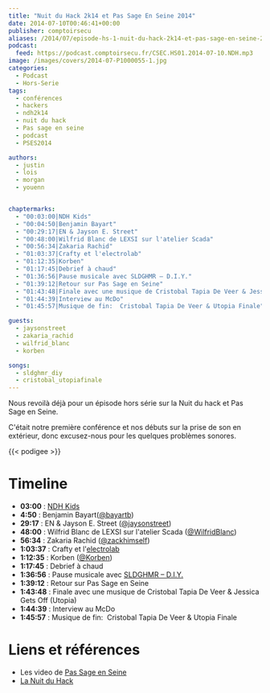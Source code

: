 ```yaml
---
title: "Nuit du Hack 2k14 et Pas Sage En Seine 2014"
date: 2014-07-10T00:46:41+00:00
publisher: comptoirsecu
aliases: /2014/07/episode-hs-1-nuit-du-hack-2k14-et-pas-sage-en-seine-2014/
podcast:
  feed: https://podcast.comptoirsecu.fr/CSEC.HS01.2014-07-10.NDH.mp3
image: /images/covers/2014-07-P1000055-1.jpg
categories:
  - Podcast
  - Hors-Serie
tags:
  - conférences
  - hackers
  - ndh2k14
  - nuit du hack
  - Pas sage en seine
  - podcast
  - PSES2014

authors:
  - justin
  - lois
  - morgan
  - youenn


chaptermarks:
  - "00:03:00|NDH Kids"
  - "00:04:50|Benjamin Bayart"
  - "00:29:17|EN & Jayson E. Street"
  - "00:48:00|Wilfrid Blanc de LEXSI sur l'atelier Scada"
  - "00:56:34|Zakaria Rachid"
  - "01:03:37|Crafty et l'electrolab"
  - "01:12:35|Korben"
  - "01:17:45|Debrief à chaud"
  - "01:36:56|Pause musicale avec SLDGHMR – D.I.Y."
  - "01:39:12|Retour sur Pas Sage en Seine"
  - "01:43:48|Finale avec une musique de Cristobal Tapia De Veer & Jessica Gets Off"
  - "01:44:39|Interview au McDo"
  - "01:45:57|Musique de fin:  Cristobal Tapia De Veer & Utopia Finale"

guests:
  - jaysonstreet
  - zakaria_rachid
  - wilfrid_blanc
  - korben

songs:
  - sldghmr_diy
  - cristobal_utopiafinale
---
```

Nous revoilà déjà pour un épisode hors série sur la Nuit du hack et Pas Sage en Seine.

C'était notre première conférence et nos débuts sur la prise de son en extérieur, donc excusez-nous pour les quelques problèmes sonores.



{{< podigee >}}

# Timeline

- **03:00** : [NDH Kids](http://www.nuitduhack.com/ndh-kids)
- **4:50** : Benjamin Bayart([@bayartb](https://twitter.com/bayartb))
- **29:17** : EN & Jayson E. Street ([@jaysonstreet](https://twitter.com/jaysonstreet))
- **48:00** : Wilfrid Blanc de LEXSI sur l'atelier Scada ([@WilfridBlanc](https://twitter.com/WilfridBlanc))
- **56:34** : Zakaria Rachid ([@zackhimself](https://twitter.com/zackhimself))
- **1:03:37** : Crafty et l'[electrolab](http://www.electrolab.fr)
- **1:12:35** : Korben ([@Korben](https://twitter.com/Korben))
- **1:17:45** : Debrief à chaud
- **1:36:56** : Pause musicale avec [SLDGHMR – D.I.Y.](https://soundcloud.com/sldghmr/sldghmr-d-i-y)
- **1:39:12** : Retour sur Pas Sage en Seine
- **1:43:48** : Finale avec une musique de Cristobal Tapia De Veer & Jessica Gets Off (Utopia)
- **1:44:39** : Interview au McDo
- **1:45:57** : Musique de fin:  Cristobal Tapia De Veer & Utopia Finale

# Liens et références

- Les video de [Pas Sage en Seine](http://numaparis.ubicast.tv/channels/#pas-sage-en-seine-2014)
- [La Nuit du Hack](http://www.nuitduhack.com/)
